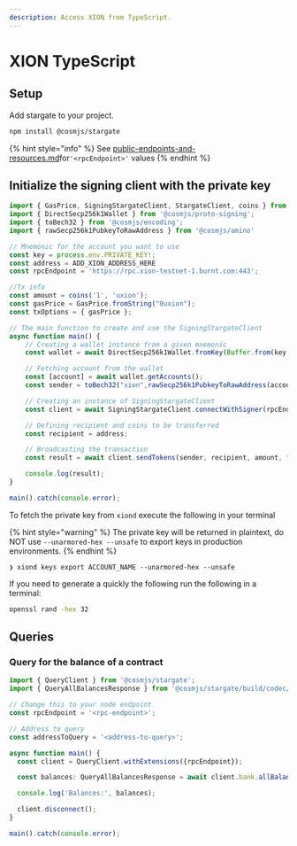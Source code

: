 ```yaml
---
description: Access XION from TypeScript.
---
```


# XION TypeScript

## Setup

Add stargate to your project.

```bash
npm install @cosmjs/stargate
```

{% hint style="info" %}
See [public-endpoints-and-resources.md](../section-overview/public-endpoints-and-resources.md "mention")for`'<rpcEndpoint>'` values &#x20;
{% endhint %}

## Initialize the signing client with the private key

```typescript
import { GasPrice, SigningStargateClient, StargateClient, coins } from '@cosmjs/stargate';
import { DirectSecp256k1Wallet } from '@cosmjs/proto-signing';
import { toBech32 } from '@cosmjs/encoding';
import { rawSecp256k1PubkeyToRawAddress } from '@cosmjs/amino'

// Mnemonic for the account you want to use
const key = process.env.PRIVATE_KEY!;
const address = ADD_XION_ADDRESS_HERE
const rpcEndpoint = 'https://rpc.xion-testnet-1.burnt.com:443';

//Tx info
const amount = coins('1', 'uxion');
const gasPrice = GasPrice.fromString("0uxion");
const txOptions = { gasPrice };

// The main function to create and use the SigningStargateClient
async function main() {
    // Creating a wallet instance from a given mnemonic
    const wallet = await DirectSecp256k1Wallet.fromKey(Buffer.from(key,'hex'), "xion");

    // Fetching account from the wallet
    const [account] = await wallet.getAccounts();
    const sender = toBech32("xion",rawSecp256k1PubkeyToRawAddress(account.pubkey))

    // Creating an instance of SigningStargateClient
    const client = await SigningStargateClient.connectWithSigner(rpcEndpoint, wallet, txOptions);

    // Defining recipient and coins to be transferred
    const recipient = address;

    // Broadcasting the transaction
    const result = await client.sendTokens(sender, recipient, amount, "auto", "sending a msg!");

    console.log(result);
}

main().catch(console.error);
```

To fetch the private key from `xiond` execute the following in your terminal

{% hint style="warning" %}
The private key will be returned in plaintext, do NOT use `--unarmored-hex --unsafe` to export keys in production environments.&#x20;
{% endhint %}

```
❯ xiond keys export ACCOUNT_NAME --unarmored-hex --unsafe
```



If you need to generate a quickly the following run the following in a terminal:

```bash
openssl rand -hex 32
```

## Queries

### Query for the balance of a contract

```typescript
import { QueryClient } from '@cosmjs/stargate';
import { QueryAllBalancesResponse } from '@cosmjs/stargate/build/codec/cosmos/bank/v1beta1/query';

// Change this to your node endpoint
const rpcEndpoint = '<rpc-endpoint>';

// Address to query
const addressToQuery = '<address-to-query>';

async function main() {
  const client = QueryClient.withExtensions({rpcEndpoint});

  const balances: QueryAllBalancesResponse = await client.bank.allBalances(addressToQuery);

  console.log('Balances:', balances);

  client.disconnect();
}

main().catch(console.error);
```



